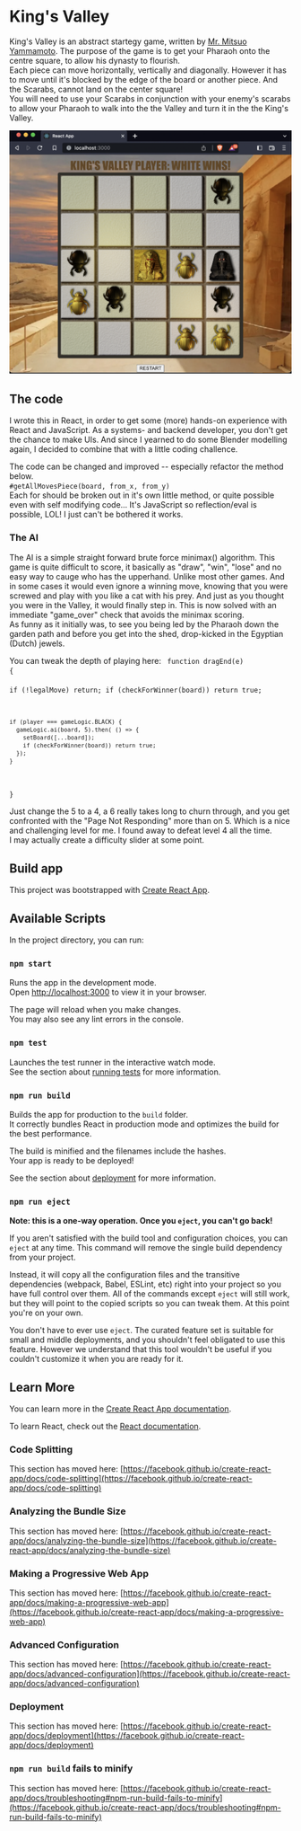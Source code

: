 # King's Valley

King's Valley is an abstract startegy game, written by <a href="https://www.youtube.com/watch?v=y9o_ydV63Ho">Mr. Mitsuo Yammamoto</a>.
The purpose of the game is to get your Pharaoh onto the centre square, to allow his dynasty to flourish.<br/>
Each piece can move horizontally, vertically and diagonally. However it has to move until it's blocked by the edge of the board or another piece. And the Scarabs, cannot land on the center square! </br>
You will need to use your Scarabs in conjunction with your enemy's scarabs to allow your Pharaoh to walk into the the Valley and turn it in the the King's Valley.
<p>

![Alt text](./screenshot.png?raw=true "King's Valley")

## The code

I wrote this in React, in order to get some (more) hands-on experience with React and JavaScript. As a systems- and backend developer, you don't get the chance to make UIs. And since I yearned to do some Blender modelling again, I decided to combine that with a little coding challence.
<p>
The code can be changed and improved -- especially refactor the method below.
<code>
#getAllMovesPiece(board, from_x, from_y) 
</code>
Each for should be broken out in it's own little method, or quite possible even with self modifying code... It's JavaScript so reflection/eval is possible, LOL! I just can't be bothered it works. 

### The AI

The AI is a simple straight forward brute force minimax() algorithm. This game is quite difficult to score, it basically as "draw", "win", "lose" and no easy way to cauge who has the upperhand. Unlike most other games. And in some cases it would even ignore a winning move, knowing that you were screwed and play with you like a cat with his prey. And just as you thought you were in the Valley, it would finally step in. This is now solved with an immediate "game_over" check that avoids the minimax scoring.</br>
As funny as it initially was, to see you being led by the Pharaoh down the garden path and before you get into the shed, drop-kicked in the Egyptian (Dutch) jewels.

You can tweak the depth of playing here: 
<code>
  function dragEnd(e) {   
    if (!legalMove) return;
    if (checkForWinner(board)) return true;

    if (player === gameLogic.BLACK) {
      gameLogic.ai(board, 5).then( () => {
        setBoard([...board]);
        if (checkForWinner(board)) return true;
      });
    }
  }
</code>

Just change the 5 to a 4, a 6 really takes long to churn through, and you get confronted with the "Page Not Responding" more than on 5. Which is a nice and challenging level for me. I found away to defeat level 4 all the time.<br/>
I may actually create a difficulty slider at some point.

## Build app

This project was bootstrapped with [Create React App](https://github.com/facebook/create-react-app).

## Available Scripts

In the project directory, you can run:

### `npm start`

Runs the app in the development mode.\
Open [http://localhost:3000](http://localhost:3000) to view it in your browser.

The page will reload when you make changes.\
You may also see any lint errors in the console.

### `npm test`

Launches the test runner in the interactive watch mode.\
See the section about [running tests](https://facebook.github.io/create-react-app/docs/running-tests) for more information.

### `npm run build`

Builds the app for production to the `build` folder.\
It correctly bundles React in production mode and optimizes the build for the best performance.

The build is minified and the filenames include the hashes.\
Your app is ready to be deployed!

See the section about [deployment](https://facebook.github.io/create-react-app/docs/deployment) for more information.

### `npm run eject`

**Note: this is a one-way operation. Once you `eject`, you can't go back!**

If you aren't satisfied with the build tool and configuration choices, you can `eject` at any time. This command will remove the single build dependency from your project.

Instead, it will copy all the configuration files and the transitive dependencies (webpack, Babel, ESLint, etc) right into your project so you have full control over them. All of the commands except `eject` will still work, but they will point to the copied scripts so you can tweak them. At this point you're on your own.

You don't have to ever use `eject`. The curated feature set is suitable for small and middle deployments, and you shouldn't feel obligated to use this feature. However we understand that this tool wouldn't be useful if you couldn't customize it when you are ready for it.

## Learn More

You can learn more in the [Create React App documentation](https://facebook.github.io/create-react-app/docs/getting-started).

To learn React, check out the [React documentation](https://reactjs.org/).

### Code Splitting

This section has moved here: [https://facebook.github.io/create-react-app/docs/code-splitting](https://facebook.github.io/create-react-app/docs/code-splitting)

### Analyzing the Bundle Size

This section has moved here: [https://facebook.github.io/create-react-app/docs/analyzing-the-bundle-size](https://facebook.github.io/create-react-app/docs/analyzing-the-bundle-size)

### Making a Progressive Web App

This section has moved here: [https://facebook.github.io/create-react-app/docs/making-a-progressive-web-app](https://facebook.github.io/create-react-app/docs/making-a-progressive-web-app)

### Advanced Configuration

This section has moved here: [https://facebook.github.io/create-react-app/docs/advanced-configuration](https://facebook.github.io/create-react-app/docs/advanced-configuration)

### Deployment

This section has moved here: [https://facebook.github.io/create-react-app/docs/deployment](https://facebook.github.io/create-react-app/docs/deployment)

### `npm run build` fails to minify

This section has moved here: [https://facebook.github.io/create-react-app/docs/troubleshooting#npm-run-build-fails-to-minify](https://facebook.github.io/create-react-app/docs/troubleshooting#npm-run-build-fails-to-minify)
